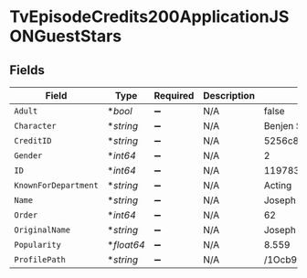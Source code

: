 # TvEpisodeCredits200ApplicationJSONGuestStars


## Fields

| Field                            | Type                             | Required                         | Description                      | Example                          |
| -------------------------------- | -------------------------------- | -------------------------------- | -------------------------------- | -------------------------------- |
| `Adult`                          | **bool*                          | :heavy_minus_sign:               | N/A                              | false                            |
| `Character`                      | **string*                        | :heavy_minus_sign:               | N/A                              | Benjen Stark                     |
| `CreditID`                       | **string*                        | :heavy_minus_sign:               | N/A                              | 5256c8b919c2956ff604836a         |
| `Gender`                         | **int64*                         | :heavy_minus_sign:               | N/A                              | 2                                |
| `ID`                             | **int64*                         | :heavy_minus_sign:               | N/A                              | 119783                           |
| `KnownForDepartment`             | **string*                        | :heavy_minus_sign:               | N/A                              | Acting                           |
| `Name`                           | **string*                        | :heavy_minus_sign:               | N/A                              | Joseph Mawle                     |
| `Order`                          | **int64*                         | :heavy_minus_sign:               | N/A                              | 62                               |
| `OriginalName`                   | **string*                        | :heavy_minus_sign:               | N/A                              | Joseph Mawle                     |
| `Popularity`                     | **float64*                       | :heavy_minus_sign:               | N/A                              | 8.559                            |
| `ProfilePath`                    | **string*                        | :heavy_minus_sign:               | N/A                              | /1Ocb9v3h54beGVoJMm4w50UQhLf.jpg |